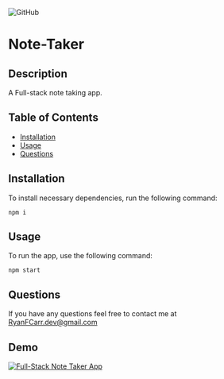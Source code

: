 ![GitHub](https://img.shields.io/github/license/RyanFCarr/note-taker)

# Note-Taker

## Description
A Full-stack note taking app.

## Table of Contents

  * [Installation](#installation)
  * [Usage](#usage)
  * [Questions](#questions)

## Installation

To install necessary dependencies, run the following command:

```
npm i
```

## Usage

To run the app, use the following command:

```
npm start
```

## Questions
If you have any questions feel free to contact me at RyanFCarr.dev@gmail.com
## Demo
[![Full-Stack Note Taker App](https://user-images.githubusercontent.com/61035701/83692283-aee90780-a5c1-11ea-801a-e7b9e5914ad0.jpg)](https://drive.google.com/file/d/1rhCNHhfedD_BwJaTmiqQodboVBlQ8Z5Q/view)
